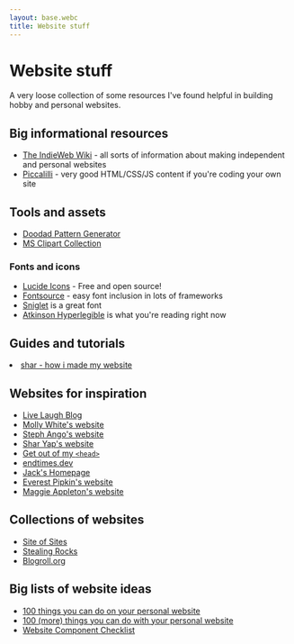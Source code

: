 ```yaml
---
layout: base.webc
title: Website stuff
---
```


# Website stuff

A very loose collection of some resources I've found helpful in building hobby and personal websites.

## Big informational resources
<div class="lines-list">

- [The IndieWeb Wiki](https://indieweb.org/) - all sorts of information about making independent and personal websites
- [Piccalilli](https://piccalil.li/) - very good HTML/CSS/JS content if you're coding your own site
</div>

## Tools and assets
<div class="lines-list">

- [Doodad Pattern Generator](https://doodad.dev/pattern-generator/)
- [MS Clipart Collection](https://dn721601.ca.archive.org/0/items/MS_Clipart_Collection_SVG/search/search.html)
</div>

### Fonts and icons
<div class="lines-list">

- [Lucide Icons](https://lucide.dev/) - Free and open source!
- [Fontsource](https://fontsource.org/) - easy font inclusion in lots of frameworks
- [Sniglet](https://fontsource.org/fonts/sniglet) is a great font
- [Atkinson Hyperlegible](https://www.brailleinstitute.org/freefont/) is what you're reading right now
</div>

## Guides and tutorials
<div class="lines-list">
    <li><a href="https://www.youtube.com/watch?v=_tWh4cYCTv0">shar - how i made my website</a></li>
</div>


## Websites for inspiration
<div class="lines-list">

- [Live Laugh Blog](https://livelaugh.blog/)
- [Molly White's website](https://www.mollywhite.net/)
- [Steph Ango's website](https://stephango.com/)
- [Shar Yap's website](https://www.sharyap.com/)
- <a href="https://getoutofmyhead.dev/">Get out of my <code>&lt;head&gt;</code></a>
- [endtimes.dev](https://endtimes.dev/)
- [Jack's Homepage](https://www.jackis.online/)
- [Everest Pipkin's website](https://everest-pipkin.com/#)
- [Maggie Appleton's website](https://maggieappleton.com/)
</div>

## Collections of websites
<div class="lines-list">

- [Site of Sites](https://www.siteofsites.co/)
- [Stealing Rocks](https://www.stealing.rocks/)
- [Blogroll.org](https://blogroll.org)
</div>

## Big lists of website ideas
<div class="lines-list">

- [100 things you can do on your personal website](https://jamesg.blog/2024/02/19/personal-website-ideas)
- [100 (more) things you can do with your personal website](https://jamesg.blog/2024/03/10/100-more-personal-website-ideas)
- [Website Component Checklist](https://shellsharks.com/notes/2023/08/15/website-component-checklist)
</div>
